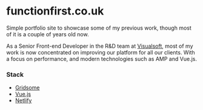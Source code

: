 # functionfirst.co.uk

Simple portfolio site to showcase some of my previous work, though most of it is a couple of years old now.

As a Senior Front-end Developer in the R&D team at [Visualsoft](https://www.visualsoft.co.uk),
most of my work is now concentrated on improving our platform for all our clients. With a focus on performance, and modern technologies such as AMP and Vue.js.

### Stack

- [Gridsome](https://vuejs.org/)
- [Vue.js](https://vuejs.org)
- [Netlify](https://netlify.com)
